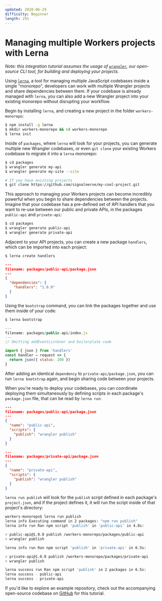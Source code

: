 ```yaml
---
updated: 2020-06-29
difficulty: Beginner
length: 25%
---
```


# Managing multiple Workers projects with Lerna

_Note: this integration tutorial assumes the usage of [`wrangler`](https://github.com/cloudflare/wrangler), our open-source CLI tool, for building and deploying your projects._

Using [`lerna`](https://github.com/lerna/lerna), a tool for managing multiple JavaScript codebases inside a single "monorepo", developers can work with multiple Wrangler projects and share dependencies between them. If your codebase is already managed with `lerna`, you can also add a new Wrangler project into your existing monorepo without disrupting your workflow.

Begin by installing `lerna`, and creating a new project in the folder `workers-monorepo`:

```bash
$ npm install -g lerna
$ mkdir workers-monorepo && cd workers-monorepo
$ lerna init
```

Inside of `packages`, where `lerna` will look for your projects, you can generate multiple new Wrangler codebases, or even `git clone` your existing Workers codebase to migrate it into a `lerna` monorepo:

```bash
$ cd packages
$ wrangler generate my-api
$ wrangler generate my-site --site

# If you have existing projects
$ git clone https://github.com/signalnerve/my-cool-project.git
```

This approach to managing your Workers projects can become incredibly powerful when you begin to share dependencies between the projects. Imagine that your codebase has a pre-defined set of API handlers that you want to re-use between our public and private APIs, in the packages `public-api` and `private-api`:

```bash
$ cd packages
$ wrangler generate public-api
$ wrangler generate private-api
```

Adjacent to your API projects, you can create a new package `handlers`, which can be imported into each project:

```bash
$ lerna create handlers
```

```json
---
filename: packages/public-api/package.json
---
{
  "dependencies": {
    "handlers": "1.0.0"
  }
}
```

Using the `bootstrap` command, you can link the packages together and use them inside of your code:

```js
$ lerna bootstrap
```

```js
---
filename: packages/public-api/index.js
---
// Omitting addEventListener and boilerplate code

import { json } from 'handlers'
const handler = request => {
  return json({ status: 200 })
}
```

After adding an identical `dependency` to `private-api/package.json`, you can run `lerna bootstrap` again, and begin sharing code between your projects.

When you're ready to deploy your codebases, you can coordinate deploying them simultaneously by defining scripts in each package's `package.json` file, that can be read by `lerna run`:

```json
---
filename: packages/public-api/package.json
---
{
  "name": "public-api",
  "scripts": {
    "publish": "wrangler publish"
  }
}
```

```json
---
filename: packages/private-api/package.json
---
{
  "name": "private-api",
  "scripts": {
    "publish": "wrangler publish"
  }
}
```

`lerna run publish` will look for the `publish` script defined in each package's `project.json`, and if the project defines it, it will run the script inside of that project's directory:

```bash
workers-monorepo$ lerna run publish
lerna info Executing command in 2 packages: "npm run publish"
lerna info run Ran npm script 'publish' in 'public-api' in 4.8s:

> public-api@1.0.0 publish /workers-monorepo/packages/public-api
> wrangler publish

lerna info run Ran npm script 'publish' in 'private-api' in 6.5s:

> private-api@1.0.0 publish /workers-monorepo/packages/private-api
> wrangler publish

lerna success run Ran npm script 'publish' in 2 packages in 6.5s:
lerna success - public-api
lerna success - private-api
```

If you'd like to explore an example repository, check out the accompanying open-source codebase on [GitHub](https://github.com/signalnerve/lerna-wrangler-monorepo-example) for this tutorial.
